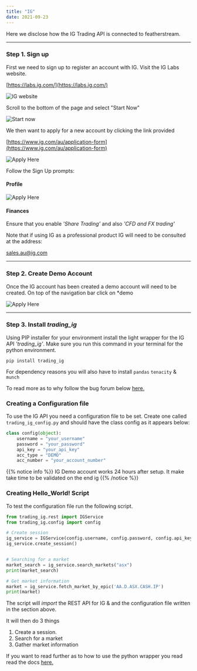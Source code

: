 ```yaml
---
title: "IG"
date: 2021-09-23
---
```


Here we disclose how the IG Trading API is connected to featherstream.

---

### Step 1. Sign up

First we need to sign up to register an account with IG. Visit the IG Labs website.

[https://labs.ig.com/](https://labs.ig.com/)

![IG website](/images/api/ig/ig-website.png?classes=border,shadow "ig-website")

Scroll to the bottom of the page and select "Start Now"

![Start now](/images/api/ig/start-now.png?classes=border,shadow "start now")

We then want to apply for a new account by clicking the link provided

[https://www.ig.com/au/application-form](https://www.ig.com/au/application-form)

![Apply Here](/images/api/ig/apply-here.png?classes=border,shadow "apply-here")

Follow the Sign Up prompts:

#### Profile

![Apply Here](/images/api/ig/profile.png?classes=border,shadow "profile")

#### Finances
Ensure that you enable *'Share Trading'* and also *'CFD and FX trading'*

Note that if using IG as a professional product IG will need to be consulted at the address:

[sales.au@ig.com](sales.au@ig.com)

---

### Step 2. Create Demo Account

Once the IG account has been created a demo account will need to be created. On top of the navigation bar click on *demo

![Apply Here](/images/api/ig/demo-account.png?classes=border,shadow "profile")

---

### Step 3. Install *trading_ig*

Using PIP installer for your environment install the light wrapper for the IG API *'trading_ig'*. Make sure you run this command in your terminal for the python environment.
```
pip install trading_ig
```

For dependency reasons you will also have to install `pandas` `tenacity` & `munch`

To read more as to why follow the bug forum below [here.](https://github.com/ig-python/ig-markets-api-python-library/issues/215)


### Creating a Configuration file

To use the IG API you need a configuration file to be set. Create one called `trading_ig_config.py` and should have the class config as it appears below:

```py
class config(object):
    username = "your_username"
    password = "your_password"
    api_key = "your_api_key"
    acc_type = "DEMO"
    acc_number = "your_account_number"
```

{{% notice info %}}
IG Demo account works 24 hours after setup. It make take time to be validated on the end ig
{{% /notice %}}

### Creating Hello_World! Script

To test the configuration file run the following script.

```py
from trading_ig.rest import IGService
from trading_ig.config import config

# Create session
ig_service = IGService(config.username, config.password, config.api_key, config.acc_type)
ig_service.create_session()


# Searching for a market
market_search = ig_service.search_markets("asx")
print(market_search)

# Get market information
market = ig_service.fetch_market_by_epic('AA.D.ASX.CASH.IP')
print(market)
```

The script will *import* the REST API for IG & and the configuration file written in the section above.

It will then do 3 things
1. Create a session.
2. Search for a market
3. Gather market information

If you want to read further as to how to use the python wrapper you read read the docs [here.](https://trading-ig.readthedocs.io/en/latest/)
